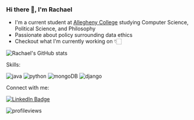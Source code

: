### Hi there 👋, I'm Rachael




<!--
**rachaelharris/rachaelharris** is a ✨ _special_ ✨ repository because its `README.md` (this file) appears on your GitHub profile.

Here are some ideas to get you started:

- 🔭 I’m currently working on ...
- 🌱 I’m currently learning ...
- 👯 I’m looking to collaborate on ...
- 🤔 I’m looking for help with ...
- 💬 Ask me about ...
- 📫 How to reach me: ...
- 😄 Pronouns: ...
- ⚡ Fun fact: ...
-->

- I'm a current student at [Allegheny College](https://allegheny.edu/) studying Computer Science, Political Science, and Philosophy
- Passionate about policy surrounding data ethics
- Checkout what I'm currently working on 👇🏻




![Rachael's GitHub stats](https://github-readme-stats.vercel.app/api?username=rachaelharris&show_icons=true&theme=radical)





Skills: 

![java](https://img.shields.io/badge/Java-ED8B00?style=for-the-badge&logo=java&logoColor=white)
![python](https://img.shields.io/badge/Python-FFD43B?style=for-the-badge&logo=python&logoColor=darkgreen)
![mongoDB](https://img.shields.io/badge/MongoDB-white?style=for-the-badge&logo=mongodb&logoColor=4EA94B)
![django](https://img.shields.io/badge/Django-092E20?style=for-the-badge&logo=django&logoColor=green)


Connect with me:

[![LinkedIn Badge](https://img.shields.io/badge/LinkedIn-Profile-informational?style=flat&logo=linkedin&logoColor=white&color=0D76A8)](https://www.linkedin.com/in/rachael-harris19/)



![profileviews](https://komarev.com/ghpvc/?username=rachaelharris&color=green)
